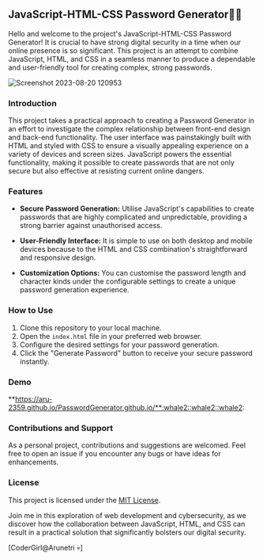## JavaScript-HTML-CSS Password Generator🚀🚀

Hello and welcome to the project's JavaScript-HTML-CSS Password Generator! It is crucial to have strong digital security in a time when our online presence is so significant. This project is an attempt to combine JavaScript, HTML, and CSS in a seamless manner to produce a dependable and user-friendly tool for creating complex, strong passwords.

![Screenshot 2023-08-20 120953](https://github.com/Aru-2359/Password_Generator/assets/107833788/91a15cea-1b4c-4eb7-9f03-132ffbab8541)


### Introduction

This project takes a practical approach to creating a Password Generator in an effort to investigate the complex relationship between front-end design and back-end functionality. The user interface was painstakingly built with HTML and styled with CSS to ensure a visually appealing experience on a variety of devices and screen sizes. JavaScript powers the essential functionality, making it possible to create passwords that are not only secure but also effective at resisting current online dangers.

### Features

- **Secure Password Generation:** Utilise JavaScript's capabilities to create passwords that are highly complicated and unpredictable, providing a strong barrier against unauthorised access.

- **User-Friendly Interface:** It is simple to use on both desktop and mobile devices because to the HTML and CSS combination's straightforward and responsive design.

- **Customization Options:** You can customise the password length and character kinds under the configurable settings to create a unique password generation experience.

### How to Use

1. Clone this repository to your local machine.
2. Open the `index.html` file in your preferred web browser.
3. Configure the desired settings for your password generation.
4. Click the "Generate Password" button to receive your secure password instantly.

### Demo
**https://aru-2359.github.io/PasswordGenerator.github.io/**:whale2::whale2::whale2:

### Contributions and Support

As a personal project, contributions and suggestions are welcomed. Feel free to open an issue if you encounter any bugs or have ideas for enhancements.

### License

This project is licensed under the [MIT License](LICENSE).

Join me in this exploration of web development and cybersecurity, as we discover how the collaboration between JavaScript, HTML, and CSS can result in a practical solution that significantly bolsters our digital security.

[CoderGirl@Arunetri 💀]
